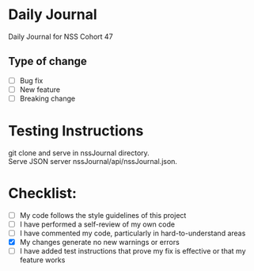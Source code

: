 # Daily Journal
Daily Journal for NSS Cohort 47
## Type of change
- [ ] Bug fix
- [ ] New feature
- [ ] Breaking change
# Testing Instructions
git clone and serve in nssJournal directory.
\
Serve JSON server nssJournal/api/nssJournal.json.
# Checklist:
- [ ] My code follows the style guidelines of this project
- [ ] I have performed a self-review of my own code
- [ ] I have commented my code, particularly in hard-to-understand areas
- [x] My changes generate no new warnings or errors
- [ ] I have added test instructions that prove my fix is effective or that my feature works
